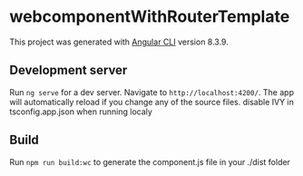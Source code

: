 # webcomponentWithRouterTemplate

This project was generated with [Angular CLI](https://github.com/angular/angular-cli) version 8.3.9.

## Development server

Run `ng serve` for a dev server. Navigate to `http://localhost:4200/`. The app will automatically reload if you change any of the source files.
disable IVY in tsconfig.app.json when running localy

## Build

Run `npm run build:wc` to generate the component.js file in your ./dist folder
